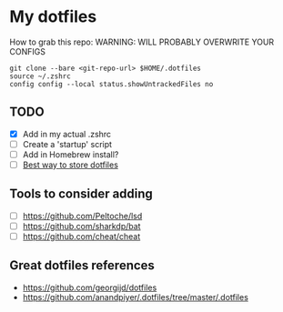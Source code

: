 # My dotfiles
How to grab this repo:
WARNING: WILL PROBABLY OVERWRITE YOUR CONFIGS
```
git clone --bare <git-repo-url> $HOME/.dotfiles
source ~/.zshrc
config config --local status.showUntrackedFiles no
```

## TODO
- [x] Add in my actual .zshrc
- [ ] Create a 'startup' script
- [ ] Add in Homebrew install?
- [ ] [Best way to store dotfiles](https://www.atlassian.com/git/tutorials/dotfiles)

## Tools to consider adding
- [ ] https://github.com/Peltoche/lsd
- [ ] https://github.com/sharkdp/bat
- [ ] https://github.com/cheat/cheat

## Great dotfiles references
- https://github.com/georgijd/dotfiles
- https://github.com/anandpiyer/.dotfiles/tree/master/.dotfiles
